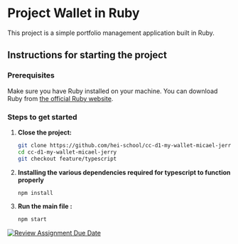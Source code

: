 # Project Wallet in Ruby

This project is a simple portfolio management application built in Ruby.

## Instructions for starting the project

### Prerequisites

Make sure you have Ruby installed on your machine. You can download Ruby from [the official Ruby website](https://www.ruby-lang.org/fr/documentation/installation/).

### Steps to get started

1. **Close the project:**

   ```bash
   git clone https://github.com/hei-school/cc-d1-my-wallet-micael-jerry.git
   cd cc-d1-my-wallet-micael-jerry
   git checkout feature/typescript

2. **Installing the various dependencies required for typescript to function properly**

   ```bash
   npm install

3. **Run the main file :**

   ```bash
   npm start

[![Review Assignment Due Date](https://classroom.github.com/assets/deadline-readme-button-24ddc0f5d75046c5622901739e7c5dd533143b0c8e959d652212380cedb1ea36.svg)](https://classroom.github.com/a/hy8NMZUz)
